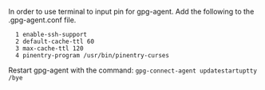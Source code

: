 In order to use terminal to input pin for gpg-agent. Add the following to the .gpg-agent.conf file.

      1 enable-ssh-support
      2 default-cache-ttl 60
      3 max-cache-ttl 120
      4 pinentry-program /usr/bin/pinentry-curses
      
Restart gpg-agent with the command: `gpg-connect-agent updatestartuptty /bye`
